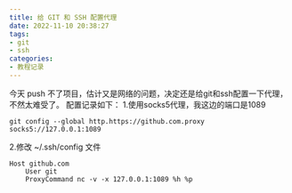 ```yaml
---
title: 给 GIT 和 SSH 配置代理
date: 2022-11-10 20:38:27
tags:
- git
- ssh
categories: 
- 教程记录
---
```

今天 push 不了项目，估计又是网络的问题，决定还是给git和ssh配置一下代理，不然太难受了。
配置记录如下：
1.使用socks5代理，我这边的端口是1089
```shell
git config --global http.https://github.com.proxy socks5://127.0.0.1:1089
```

2.修改 ~/.ssh/config 文件
```shell
Host github.com
    User git
    ProxyCommand nc -v -x 127.0.0.1:1089 %h %p
```
